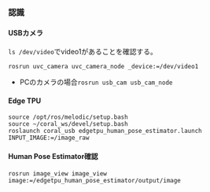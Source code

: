 ### 認識 ###

#### USBカメラ ####
```ls /dev/video```でvideo1があることを確認する。

```
rosrun uvc_camera uvc_camera_node _device:=/dev/video1
```

- PCのカメラの場合```rosrun usb_cam usb_cam_node```

#### Edge TPU ####
```
source /opt/ros/melodic/setup.bash
source ~/coral_ws/devel/setup.bash
roslaunch coral_usb edgetpu_human_pose_estimator.launch INPUT_IMAGE:=/image_raw
```

#### Human Pose Estimator確認 ####
```
rosrun image_view image_view image:=/edgetpu_human_pose_estimator/output/image
```
